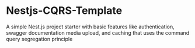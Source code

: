 # Nestjs-CQRS-Template

A simple Nest.js project starter with basic features like authentication, swagger documentation media upload, and caching that uses the command query segregation principle
